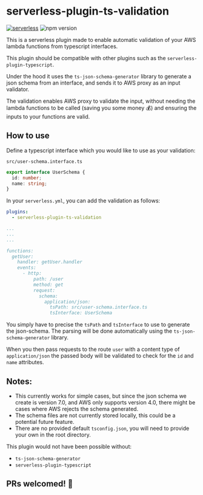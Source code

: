 # serverless-plugin-ts-validation

[![serverless](http://public.serverless.com/badges/v3.svg)](http://www.serverless.com)
![npm version](https://img.shields.io/npm/v/serverless-plugin-ts-validation.svg)

This is a serverless plugin made to enable automatic validation of your AWS lambda functions from typescript interfaces.

This plugin should be compatible with other plugins such as the `serverless-plugin-typescript`.

Under the hood it uses the `ts-json-schema-generator` library to generate a json schema from an interface, and sends it to AWS proxy as an input validator.

The validation enables AWS proxy to validate the input, without needing the lambda functions to be called (saving you some money 💰) and ensuring the inputs to your functions are valid.

## How to use

Define a typescript interface which you would like to use as your validation:

`src/user-schema.interface.ts`
```ts
export interface UserSchema {
  id: number;
  name: string;
}
```

In your `serverless.yml`, you can add the validation as follows:

```yml
plugins:
  - serverless-plugin-ts-validation

...
...
...

functions:
  getUser:
    handler: getUser.handler
    events:
      - http:
          path: /user
          method: get
          request:
            schema:
              application/json:
                tsPath: src/user-schema.interface.ts
                tsInterface: UserSchema
```

You simply have to precise the `tsPath` and `tsInterface` to use to generate the json-schema. The parsing will be done automatically using the `ts-json-schema-generator` library. 

When you then pass requests to the route `user` with a content type of `application/json` the passed body will be validated to check for the `id` and `name` attributes.

## Notes:

- This currently works for simple cases, but since the json schema we create is version 7.0, and AWS only supports version 4.0, there might be cases where AWS rejects the schema generated.
- The schema files are not currently stored locally, this could be a potential future feature.
- There are no provided default `tsconfig.json`, you will need to provide your own in the root directory.

This plugin would not have been possible without:

- `ts-json-schema-generator`
- `serverless-plugin-typescript`

## PRs welcomed! 🙂
